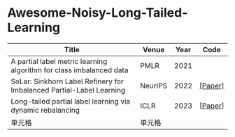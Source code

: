 # Awesome-Noisy-Long-Tailed-Learning

|  Title   | Venue  | Year| Code|
|  ----  | ----  |----  |----  |
|A partial label metric learning algorithm for class imbalanced data|PMLR|2021||
|  SoLar: Sinkhorn Label Refinery for Imbalanced Partial-Label Learning  | NeurIPS | 2022| [[Paper]](https://github.com/hbzju/SoLar)|
|Long-tailed partial label learning via dynamic rebalancing  | ICLR |2023|[[Paper](https://github.com/MediaBrain-SJTU/RECORDS-LTPLL)]|
| 单元格  | 单元格 |||
